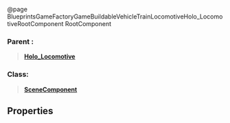 @page BlueprintsGameFactoryGameBuildableVehicleTrainLocomotiveHolo_LocomotiveRootComponent RootComponent
### Parent :
<b><a href="_blueprints_game_factory_game_buildable_vehicle_train_locomotive_holo__locomotive.html"><blockquote>Holo_Locomotive</blockquote></a></b>
### Class:
<b><a href="_class_script_scene_component.html"><blockquote>SceneComponent</blockquote></a></b>
## Properties

